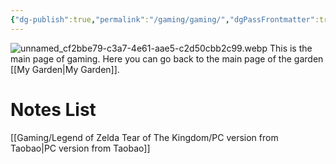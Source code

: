 ```yaml
---
{"dg-publish":true,"permalink":"/gaming/gaming/","dgPassFrontmatter":true}
---
```


![unnamed_cf2bbe79-c3a7-4e61-aae5-c2d50cbb2c99.webp](/img/user/Pictures%20and%20Photos/Pics/unnamed_cf2bbe79-c3a7-4e61-aae5-c2d50cbb2c99.webp)
This is the main page of gaming.
Here you can go back to the main page of the garden [[My Garden\|My Garden]].

# Notes List

[[Gaming/Legend of Zelda Tear of The Kingdom/PC version from Taobao\|PC version from Taobao]]
